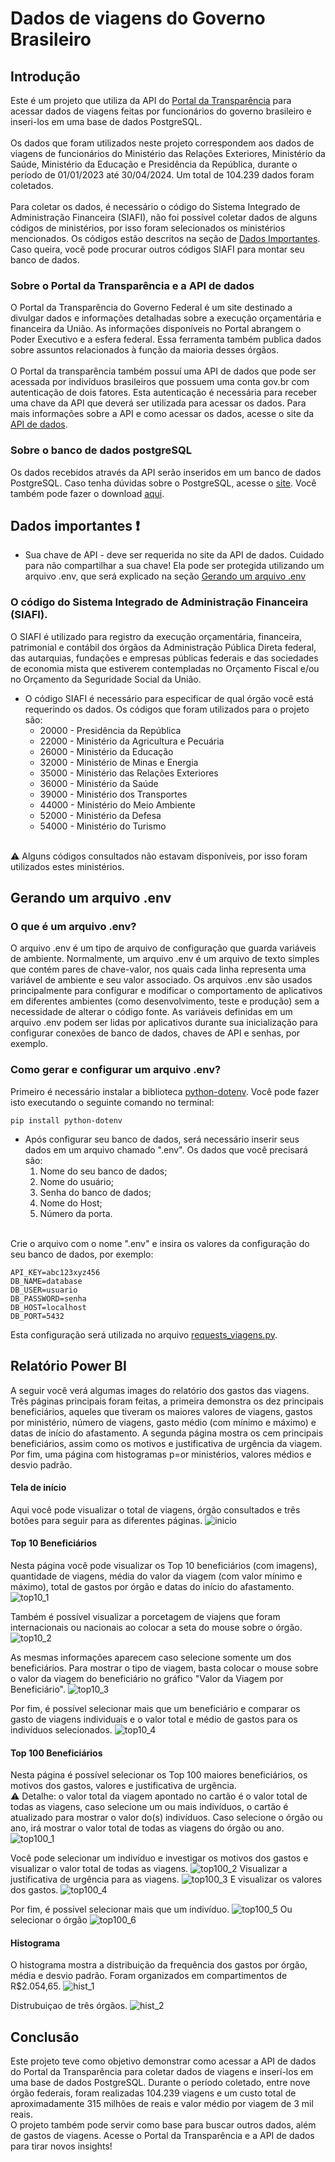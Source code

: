 # Dados de viagens do Governo Brasileiro

## Introdução
Este é um projeto que utiliza da API do [Portal da Transparência](https://portaldatransparencia.gov.br) para acessar dados de viagens feitas por funcionários do governo brasileiro e inseri-los em uma base de dados PostgreSQL.
<br />
<br />
Os dados que foram utilizados neste projeto correspondem aos dados de viagens de funcionários do Ministério das Relações Exteriores, Ministério da Saúde, Ministério da Educação e Presidência da República, durante o período de 01/01/2023 até 30/04/2024. Um total de 104.239 dados foram coletados.
<br />
<br />
Para coletar os dados, é necessário o código do Sistema Integrado de Administração Financeira (SIAFI), não foi possível coletar dados de alguns códigos de ministérios, por isso foram selecionados os ministérios mencionados. Os códigos estão descritos na seção de [Dados Importantes](#dados-importantes). Caso queira, você pode procurar outros códigos SIAFI para montar seu banco de dados.  

### Sobre o Portal da Transparência e a API de dados

O Portal da Transparência do Governo Federal é um site destinado a divulgar dados e informações detalhadas sobre a execução orçamentária e financeira da União. 
As informações disponíveis no Portal abrangem o Poder Executivo e a esfera federal. Essa ferramenta também publica dados sobre assuntos relacionados à função da maioria desses órgãos.
<br />
<br />
O Portal da transparência também possuí uma API de dados que pode ser acessada por indivíduos brasileiros que possuem uma conta gov.br com autenticação de dois fatores. Esta autenticação é necessária para receber uma chave da API que deverá ser utilizada para acessar os dados.
Para mais informações sobre a API e como acessar os dados, acesse o site da [API de dados](https://portaldatransparencia.gov.br/api-de-dados).

### Sobre o banco de dados postgreSQL

Os dados recebidos através da API serão inseridos em um banco de dados PostgreSQL. Caso tenha dúvidas sobre o PostgreSQL, acesse o [site](https://www.postgresql.org/about/). Você também pode fazer o download [aqui](https://www.postgresql.org/download/).

<a name="dados-importantes"></a>
## Dados importantes ❗
* Sua chave de API - deve ser requerida no site da API de dados. Cuidado para não compartilhar a sua chave! Ela pode ser protegida utilizando um arquivo .env, que será explicado na seção [Gerando um arquivo .env](#arquivo-env)
### O código do Sistema Integrado de Administração Financeira (SIAFI).
O SIAFI é utilizado para registro da execução orçamentária, financeira, patrimonial e contábil dos órgãos da Administração Pública Direta federal, das autarquias, fundações e empresas públicas federais e das sociedades de economia mista que estiverem contempladas no Orçamento Fiscal e/ou no Orçamento da Seguridade Social da União.
* O código SIAFI é necessário para especificar de qual órgão você está requerindo os dados. Os códigos que foram utilizados para o projeto são:
  *  20000 - Presidência da República
  *  22000 - Ministério da Agricultura e Pecuária
  *  26000 - Ministério da Educação
  *  32000 - Ministério de Minas e Energia
  *  35000 - Ministério das Relações Exteriores
  *  36000 - Ministério da Saúde
  *  39000 - Ministério dos Transportes
  *  44000 - Ministério do Meio Ambiente
  *  52000 - Ministério da Defesa
  *  54000 - Ministério do Turismo
<br />
⚠️ Alguns códigos consultados não estavam disponíveis, por isso foram utilizados estes ministérios.
<br />

<a name="arquivo-env"></a>
## Gerando um arquivo .env
### O que é um arquivo .env?
O arquivo .env é um tipo de arquivo de configuração que guarda variáveis de ambiente. Normalmente, um arquivo .env é um arquivo de texto simples que contém pares de chave-valor, nos quais cada linha representa uma variável de ambiente e seu valor associado.
Os arquivos .env são usados principalmente para configurar e modificar o comportamento de aplicativos em diferentes ambientes (como desenvolvimento, teste e produção) sem a necessidade de alterar o código fonte. As variáveis definidas em um arquivo .env podem ser lidas por aplicativos durante sua inicialização para configurar conexões de banco de dados, chaves de API e senhas, por exemplo.

### Como gerar e configurar um arquivo .env?
Primeiro é necessário instalar a biblioteca [python-dotenv](https://pypi.org/project/python-dotenv/). Você pode fazer isto executando o seguinte comando no terminal:
```
pip install python-dotenv
```
* Após configurar seu banco de dados, será necessário inserir seus dados em um arquivo chamado ".env". Os dados que você precisará são:
    1. Nome do seu banco de dados;
    2. Nome do usuário;
    3. Senha do banco de dados;
    4. Nome do Host;
    5. Número da porta.  
<br />
Crie o arquivo com o nome ".env" e insira os valores da configuração do seu banco de dados, por exemplo:

```
API_KEY=abc123xyz456
DB_NAME=database
DB_USER=usuario
DB_PASSWORD=senha
DB_HOST=localhost
DB_PORT=5432
```
Esta configuração será utilizada no arquivo [requests_viagens.py](requests_viagens.py).

## Relatório Power BI
A seguir você verá algumas images do relatório dos gastos das viagens. Três páginas principais foram feitas, a primeira demonstra os dez principais beneficiários, aqueles que tiveram os maiores valores de viagens, gastos por ministério, número de viagens, gasto médio (com mínimo e máximo) e datas de início do afastamento. A segunda página mostra os cem principais beneficiários, assim como os motivos e justificativa de urgência da viagem. Por fim, uma página com histogramas p=or ministérios, valores médios e desvio padrão.

#### Tela de início
Aqui você pode visualizar o total de viagens, órgão consultados e três botões para seguir para as diferentes páginas.
![inicio](pbi_images/inicio.png)

#### Top 10 Beneficiários
Nesta página você pode visualizar os Top 10 beneficiários (com imagens), quantidade de viagens, média do valor da viagem (com valor mínimo e máximo), total de gastos por órgão e datas do início do afastamento.
![top10_1](pbi_images/top10_1.png)

Também é possível visualizar a porcetagem de viajens que foram internacionais ou nacionais ao colocar a seta do mouse sobre o órgão.
![top10_2](pbi_images/top10_2.png)

As mesmas informações aparecem caso selecione somente um dos beneficiários. Para mostrar o tipo de viagem, basta colocar o mouse sobre o valor da viagem do beneficiário no gráfico "Valor da Viagem por Beneficiário".
![top10_3](pbi_images/top10_3.png)

Por fim, é possível selecionar mais que um beneficiário e comparar os gasto de viagens individuais e o valor total e médio de gastos para os indivíduos selecionados.
![top10_4](pbi_images/top10_4.png)

#### Top 100 Beneficiários
Nesta página é possível selecionar os Top 100 maiores beneficiários, os motivos dos gastos, valores e justificativa de urgência. 
<br />
⚠️ Detalhe: o valor total da viagem apontado no cartão é o valor total de todas as viagens, caso selecione um ou mais indivíduos, o cartão é atualizado para mostrar o valor do(s) indivíduos. Caso selecione o órgão ou ano, irá mostrar o valor total de todas as viagens do órgão ou ano.
![top100_1](pbi_images/top100_1.png)

Você pode selecionar um indivíduo e investigar os motivos dos gastos e visualizar o valor total de todas as viagens.
![top100_2](pbi_images/top100_2.png)
Visualizar a justificativa de urgência para as viagens.
![top100_3](pbi_images/top100_3.png)
E visualizar os valores dos gastos.
![top100_4](pbi_images/top100_4.png)

Por fim, é possível selecionar mais que um indivíduo.
![top100_5](pbi_images/top100_5.png)
Ou selecionar o órgão
![top100_6](pbi_images/top100_6.png)

#### Histograma
O histograma mostra a distribuição da frequência dos gastos por órgão, média e desvio padrão. Foram organizados em compartimentos de R$2.054,65.
![hist_1](pbi_images/hist_1.png)

Distrubuiçao de três órgãos.
![hist_2](pbi_images/hist_2.png)

## Conclusão
Este projeto teve como objetivo demonstrar como acessar a API de dados do Portal da Transparência para coletar dados de viagens e inserí-los em uma base de dados PostgreSQL. Durante o período coletado, entre nove órgão federais, foram realizadas 104.239 viagens e um custo total de aproximadamente 315 milhões de reais e valor médio por viagem de 3 mil reais.
<br />
O projeto também pode servir como base para buscar outros dados, além de gastos de viagens. Acesse o Portal da Transparência e a API de dados para tirar novos insights!
